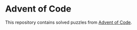 # Advent of Code
This repository contains solved puzzles from [Advent of Code](https://adventofcode.com/).
